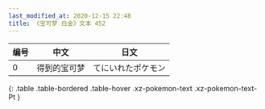 ```yaml
---
last_modified_at: 2020-12-15 22:48
title: 《宝可梦 白金》文本 452
---
```

| 编号 | 中文 | 日文 |
| ---- | ---- | ---- |
| 0 | 得到的宝可梦 | てにいれたポケモン |
{: .table .table-bordered .table-hover .xz-pokemon-text .xz-pokemon-text-Pt }